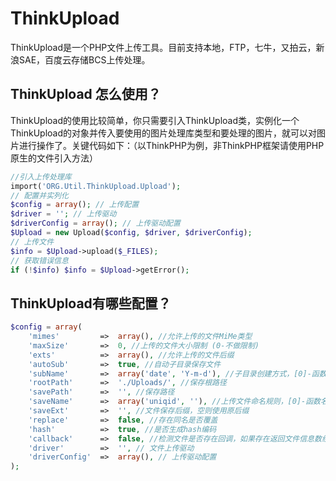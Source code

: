 # ThinkUpload

ThinkUpload是一个PHP文件上传工具。目前支持本地，FTP，七牛，又拍云，新浪SAE，百度云存储BCS上传处理。

## ThinkUpload 怎么使用？

ThinkUpload的使用比较简单，你只需要引入ThinkUpload类，实例化一个ThinkUpload的对象并传入要使用的图片处理库类型和要处理的图片，就可以对图片进行操作了。关键代码如下：（以ThinkPHP为例，非ThinkPHP框架请使用PHP原生的文件引入方法）
``` php
//引入上传处理库
import('ORG.Util.ThinkUpload.Upload');
// 配置并实列化
$config = array(); // 上传配置
$driver = ''; // 上传驱动
$driverConfig = array(); // 上传驱动配置
$Upload = new Upload($config, $driver, $driverConfig);
// 上传文件
$info = $Upload->upload($_FILES);
// 获取错误信息
if (!$info) $info = $Upload->getError();
```

## ThinkUpload有哪些配置？
``` php
$config = array(
    'mimes'         =>  array(), //允许上传的文件MiMe类型
    'maxSize'       =>  0, //上传的文件大小限制 (0-不做限制)
    'exts'          =>  array(), //允许上传的文件后缀
    'autoSub'       =>  true, //自动子目录保存文件
    'subName'       =>  array('date', 'Y-m-d'), //子目录创建方式，[0]-函数名，[1]-参数，多个参数使用数组
    'rootPath'      =>  './Uploads/', //保存根路径
    'savePath'      =>  '', //保存路径
    'saveName'      =>  array('uniqid', ''), //上传文件命名规则，[0]-函数名，[1]-参数，多个参数使用数组
    'saveExt'       =>  '', //文件保存后缀，空则使用原后缀
    'replace'       =>  false, //存在同名是否覆盖
    'hash'          =>  true, //是否生成hash编码
    'callback'      =>  false, //检测文件是否存在回调，如果存在返回文件信息数组
    'driver'        =>  '', // 文件上传驱动
    'driverConfig'  =>  array(), // 上传驱动配置
);
```
